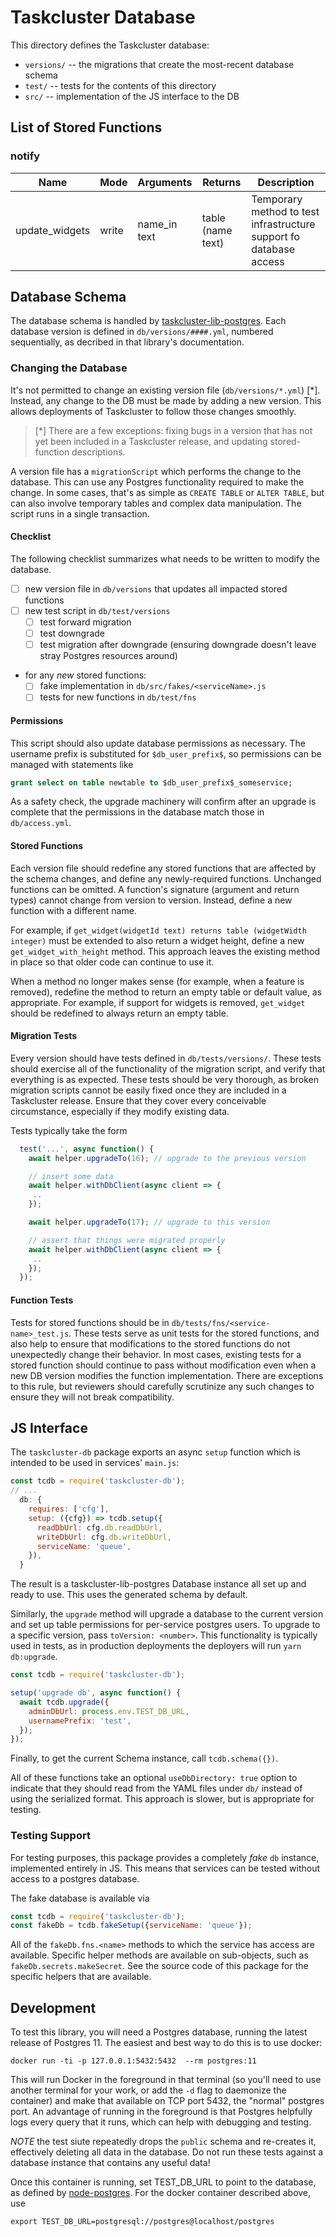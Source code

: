 # Taskcluster Database

This directory defines the Taskcluster database:

* `versions/` -- the migrations that create the most-recent database schema
* `test/` -- tests for the contents of this directory
* `src/` -- implementation of the JS interface to the DB

## List of Stored Functions

<!-- SP BEGIN -->
### notify

| Name | Mode | Arguments | Returns | Description |
| --- | --- | --- | --- | --- |
| update_widgets | write | name_in text | table (name text) | Temporary method to test infrastructure support fo database access |
<!-- SP END -->

## Database Schema

The database schema is handled by [taskcluster-lib-postgres](../libraries/postgres).
Each database version is defined in `db/versions/####.yml`, numbered sequentially, as decribed in that library's documentation.

### Changing the Database

It's not permitted to change an existing version file (`db/versions/*.yml`) [*].
Instead, any change to the DB must be made by adding a new version.
This allows deployments of Taskcluster to follow those changes smoothly.

> [*] There are a few exceptions: fixing bugs in a version that has not yet been included in a Taskcluster release, and updating stored-function descriptions.

A version file has a `migrationScript` which performs the change to the database.
This can use any Postgres functionality required to make the change.
In some cases, that's as simple as `CREATE TABLE` or `ALTER TABLE`, but can also involve temporary tables and complex data manipulation.
The script runs in a single transaction.

#### Checklist

The following checklist summarizes what needs to be written to modify the database.

* [ ] new version file in `db/versions` that updates all impacted stored functions
* [ ] new test script in `db/test/versions`
  * [ ] test forward migration
  * [ ] test downgrade
  * [ ] test migration after downgrade (ensuring downgrade doesn't leave stray Postgres resources around)
* for any *new* stored functions:
  * [ ] fake implementation in `db/src/fakes/<serviceName>.js`
  * [ ] tests for new functions in `db/test/fns`

#### Permissions

This script should also update database permissions as necessary.
The username prefix is substituted for `$db_user_prefix$`, so permissions can be managed with statements like

```sql
grant select on table newtable to $db_user_prefix$_someservice;
```

As a safety check, the upgrade machinery will confirm after an upgrade is complete that the permissions in the database match those in `db/access.yml`.

#### Stored Functions

Each version file should redefine any stored functions that are affected by the schema changes, and define any newly-required functions.
Unchanged functions can be omitted.
A function's signature (argument and return types) cannot change from version to version.
Instead, define a new function with a different name.

For example, if `get_widget(widgetId text) returns table (widgetWidth integer)` must be extended to also return a widget height, define a new `get_widget_with_height` method.
This approach leaves the existing method in place so that older code can continue to use it.

When a method no longer makes sense (for example, when a feature is removed), redefine the method to return an empty table or default value, as appropriate.
For example, if support for widgets is removed, `get_widget` should be redefined to always return an empty table.

#### Migration Tests

Every version should have tests defined in `db/tests/versions/`.
These tests should exercise all of the functionality of the migration script, and verify that everything is as expected.
These tests should be very thorough, as broken migration scripts cannot be easily fixed once they are included in a Taskcluster release.
Ensure that they cover every conceivable circumstance, especially if they modify existing data.

Tests typically take the form

```js
  test('...', async function() {
    await helper.upgradeTo(16); // upgrade to the previous version

    // insert some data
    await helper.withDbClient(async client => {
     ..
    });

    await helper.upgradeTo(17); // upgrade to this version

    // assert that things were migrated properly
    await helper.withDbClient(async client => {
     ..
    });
  });
```

#### Function Tests

Tests for stored functions should be in `db/tests/fns/<service-name>_test.js`.
These tests serve as unit tests for the stored functions, and also help to ensure that modifications to the stored functions do not unexpectedly change their behavior.
In most cases, existing tests for a stored function should continue to pass without modification even when a new DB version modifies the function implementation.
There are exceptions to this rule, but reviewers should carefully scrutinize any such changes to ensure they will not break compatibility.

## JS Interface

The `taskcluster-db` package exports an async `setup` function which is intended to be used in services' `main.js`:

```javascript
const tcdb = require('taskcluster-db');
// ...
  db: {
    requires: ['cfg'],
    setup: ({cfg}) => tcdb.setup({
      readDbUrl: cfg.db.readDbUrl,
      writeDbUrl: cfg.db.writeDbUrl,
      serviceName: 'queue',
    }),
  }
```

The result is a taskcluster-lib-postgres Database instance all set up and ready to use.
This uses the generated schema by default.

Similarly, the `upgrade` method will upgrade a database to the current version and set up table permissions for per-service postgres users.
To upgrade to a specific version, pass `toVersion: <number>`.
This functionality is typically used in tests, as in production deployments the deployers will run `yarn db:upgrade`.

```javascript
const tcdb = require('taskcluster-db');

setup('upgrade db', async function() {
  await tcdb.upgrade({
    adminDbUrl: process.env.TEST_DB_URL,
    usernamePrefix: 'test',
  });
});
```

Finally, to get the current Schema instance, call `tcdb.schema({})`.

All of these functions take an optional `useDbDirectory: true` option to indicate that they should read from the YAML files under `db/` instead of using the serialized format.
This approach is slower, but is appropriate for testing.

### Testing Support

For testing purposes, this package provides a completely *fake* `db` instance, implemented entirely in JS.
This means that services can be tested without access to a postgres database.

The fake database is available via

```javascript
const tcdb = require('taskcluster-db');
const fakeDb = tcdb.fakeSetup({serviceName: 'queue'});
```

All of the `fakeDb.fns.<name>` methods to which the service has access are available.
Specific helper methods are available on sub-objects, such as `fakeDb.secrets.makeSecret`.
See the source code of this package for the specific helpers that are available.

## Development

To test this library, you will need a Postgres database, running the latest release of Postgres 11.
The easiest and best way to do this is to use docker:

```shell
docker run -ti -p 127.0.0.1:5432:5432  --rm postgres:11
```

This will run Docker in the foreground in that terminal (so you'll need to use another terminal for your work, or add the `-d` flag to daemonize the container) and make that available on TCP port 5432, the "normal" postgres port.
An advantage of running in the foreground is that Postgres helpfully logs every query that it runs, which can help with debugging and testing.

*NOTE* the test siute repeatedly drops the `public` schema and re-creates it, effectively deleting all data in the database.
Do not run these tests against a database instance that contains any useful data!

Once this container is running, set TEST_DB_URL to point to the database, as defined by [node-postgres](https://node-postgres.com/features/connecting).
For the docker container described above, use

```shell
export TEST_DB_URL=postgresql://postgres@localhost/postgres
```
